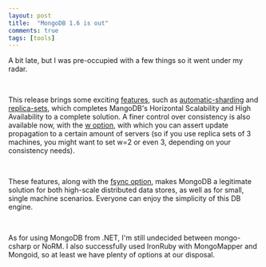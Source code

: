 ```yaml
---
layout: post
title:  "MongoDB 1.6 is out"
comments: true
tags: [tools]
---
```



A bit late, but I was pre-occupied with a few things so it went under my radar.

&#160;

This release brings some exciting [features](http://www.mongodb.org/display/DOCS/1.6+Release+Notes), such as [automatic-sharding](http://www.mongodb.org/display/DOCS/Sharding) and [replica-sets](http://www.mongodb.org/display/DOCS/Replica+Set+Tutorial), which completes MangoDB's Horizontal Scalability and High Availability to a complete solution. A finer control over consistency is also available now, with the [w option](http://www.mongodb.org/display/DOCS/Verifying+Propagation+of+Writes+with+getLastError), with which you can assert update propagation to a certain amount of servers (so if you use replica sets of 3 machines, you might want to set w=2 or even 3, depending on your consistency needs).

&#160;

These features, along with the [fsync option](http://www.mongodb.org/display/DOCS/Last+Error+Commands#LastErrorCommands-fsyncoption), makes MongoDB a legitimate solution for both high-scale distributed data stores, as well as for small, single machine scenarios. Everyone can enjoy the simplicity of this DB engine.

&#160;

As for using MongoDB from .NET, I'm still undecided between mongo-csharp or NoRM. I also successfully used IronRuby with MongoMapper and Mongoid, so at least we have plenty of options at our disposal.

